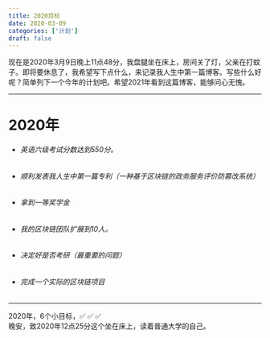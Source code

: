 ```yaml
---
title: 2020目标
date: 2020-03-09
categories: ['计划']
draft: false
---
```


现在是2020年3月9日晚上11点48分，我盘腿坐在床上，房间关了灯，父亲在打蚊子。即将要休息了，我希望写下点什么，来记录我人生中第一篇博客。写些什么好呢？简单列下一个今年的计划吧。希望2021年看到这篇博客，能够问心无愧。
*** 
# 2020年
* ###### 英语六级考试分数达到550分。
* ###### 顺利发表我人生中第一篇专利（一种基于区块链的政务服务评价防篡改系统）
* ###### 拿到一等奖学金
* ###### 我的区块链团队扩展到10人。
* ###### 决定好是否考研（最重要的问题）
* ###### 完成一个实际的区块链项目
--- 
2020年，6个小目标，✅ ✅ ✅  
晚安，致2020年12点25分这个坐在床上，读着普通大学的自己。
